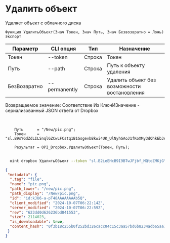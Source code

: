 ﻿---
sidebar_position: 7
---

# Удалить объект
 Удаляет объект с облачного диска



`Функция УдалитьОбъект(Знач Токен, Знач Путь, Знач Безвозвратно = Ложь) Экспорт`

  | Параметр | CLI опция | Тип | Назначение |
  |-|-|-|-|
  | Токен | --token | Строка | Токен |
  | Путь | --path | Строка | Путь к объекту удаления |
  | БезВозвратно | --permanently | Строка | Удалить объект без возможности востановления |

  
  Возвращаемое значение:   Соответствие Из КлючИЗначение - сериализованный JSON ответа от Dropbox

<br/>




```bsl title="Пример кода"
    Путь      = "/New/pic.png";
    Токен     = "sl.B9sYGdZdLILSnqlGZCwLFCstq1B1GsgevbBkwi4UK_UlNyhGAoJ1fKoXMy3dQhkEb3e80HTL6g...";

    Результат = OPI_Dropbox.УдалитьОбъект(Токен, Путь);
```



```sh title="Пример команды CLI"
    
  oint dropbox УдалитьОбъект --token "sl.B2ieEHcB9I9BTwJFjbf_MQtoZMKjGYgkpBqzQkvBfuSz41Qpy5r3d7a4ax22I5ILWhd9KLbN5L..." --path %path% --permanently %permanently%

```

```json title="Результат"
{
 "metadata": {
  ".tag": "file",
  "name": "pic.png",
  "path_lower": "/new/pic.png",
  "path_display": "/New/pic.png",
  "id": "id:kJU6-a-pT48AAAAAAAAb5Q",
  "client_modified": "2024-10-07T06:22:14Z",
  "server_modified": "2024-10-07T06:22:59Z",
  "rev": "623dd0d626236bd841553",
  "size": 2114023,
  "is_downloadable": true,
  "content_hash": "0f3b18c255b0f252bd326cacc04c15c3aa57bd6b8234adb65aa7bb2987a65492"
 }
}
```
